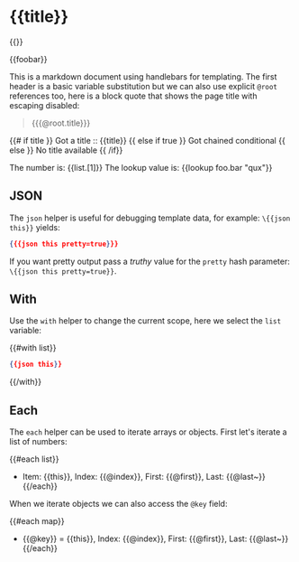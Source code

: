 # {{title}}

\{{}}

{{foobar}}

This is a markdown document using handlebars for templating. The first header is a basic variable substitution but we can also use explicit `@root` references too, here is a block quote that shows the page title with escaping disabled:

> {{{@root.title}}}

{{# if title }}
Got a title :: {{title}}
{{ else if true }}
Got chained conditional 
{{ else }}
No title available
{{ /if}}

The number is: {{list.[1]}}
The lookup value is: {{lookup foo.bar "qux"}}

## JSON

The `json` helper is useful for debugging template data, for example: `\{{json this}}` yields:

```json
{{{json this pretty=true}}}
```

If you want pretty output pass a *truthy* value for the `pretty` hash parameter: `\{{json this pretty=true}}`.

## With

Use the `with` helper to change the current scope, here we select the `list` variable:

{{#with list}}
```json
{{json this}}
```
{{/with}}

## Each

The `each` helper can be used to iterate arrays or objects. First let's iterate a list of numbers:

{{#each list}}
* Item: {{this}}, Index: {{@index}}, First: {{@first}}, Last: {{@last~}}
{{/each}}

When we iterate objects we can also access the `@key` field:

{{#each map}}
* {{@key}} = {{this}}, Index: {{@index}}, First: {{@first}}, Last: {{@last~}}
{{/each}}
